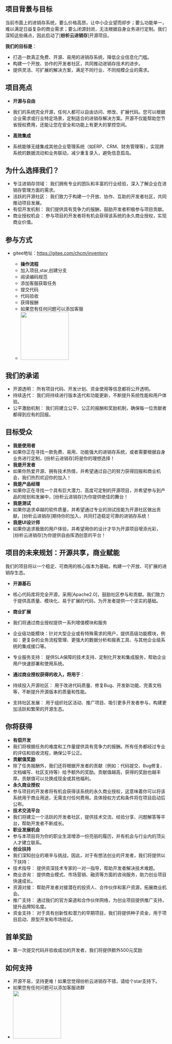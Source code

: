 ## 项目背景与目标
当前市面上的进销存系统，要么价格高昂，让中小企业望而却步；要么功能单一，难以满足日益复杂的商业需求；要么闭源封闭，无法根据自身业务进行定制。我们深知这些痛点，因此启动了[**纷析云进销存**]开源项目。

**我们的目标是**：

- 打造一款真正免费、开源、易用的进销存系统，降低企业信息化门槛。
- 构建一个开放、协作的开发者社区，共同推动进销存技术的进步。
- 提供灵活、可扩展的解决方案，满足不同行业、不同规模企业的需求。

## 项目亮点

  - **开源与自由**
  - 我们的系统完全开源，任何人都可以自由访问、修改、扩展代码。您可以根据企业需求或行业特定场景，定制适合的进销存解决方案。开源不仅能帮助您节省授权费用，还能让您在安全和功能上有更大的掌控空间。

  - **高效集成**
  - 系统能够无缝集成其他企业管理系统（如ERP、CRM、财务管理等），实现跨系统的数据流动和业务联动，减少重复录入，避免信息孤岛。

## 为什么选择我们？
- 专注进销存领域： 我们拥有专业的团队和丰富的行业经验，深入了解企业在进销存管理方面的需求。
- 活跃的开源社区： 我们致力于构建一个开放、协作、互助的开发者社区，共同推动项目发展。
- 有偿开发机制： 我们提供具有竞争力的报酬，鼓励开发者积极参与项目贡献。
- 商业授权机会： 参与项目的开发者将有机会获得该系统的永久商业授权，实现商业价值。

## 参与方式
- gitee地址：https://gitee.com/chcm/inventory

  - **操作流程**
  - 加入项目,star,创建分支
  - 阅读编码规范
  - 添加客服获取任务
  - 提交代码
  - 代码验收
  - 获得报酬
  - 如果您有任何问题可以添加客服
  - <img src="https://f3.fenxi365.com/api/assets/logo/4d6614c2-4384-487f-ba73-d8a4439f2033.png" height="150px" width="150px"/>

## 我们的承诺

- 开源透明： 所有项目代码、开发计划、资金使用等信息都将公开透明。
- 持续迭代： 我们将持续进行版本迭代和功能更新，不断提升系统性能和用户体验。
- 公平激励机制： 我们将建立公平、公正的报酬和奖励机制，确保每一位贡献者都得到应有的回报。

## 目标受众

  - **我是使用者**
  - 如果你正在寻找一款免费、易用、功能强大的进销存系统，或者需要根据自身业务进行定制，[纷析云进销存]将是你的理想选择！
  - **我是开发者**
  - 如果你热爱开源、拥有技术热情，并希望通过自己的努力获得回报和商业机会，我们热烈欢迎你的加入！
  - **我是产品经理**
  - 如果你正在寻找一个具有巨大潜力、高度可定制的开源项目，并希望参与到产品的规划和发展中，[纷析云进销存]为你提供绝佳的舞台！
  - **我是测试**
  - 如果你追求卓越的软件质量，并希望通过专业的测试技能为开源社区做出贡献，[纷析云进销存]期待你的加入，共同打造稳定可靠的进销存系统！
  - **我是UI设计师**
  - 如果你追求极致的用户体验，并希望用你的设计才华为开源项目增添光彩，[纷析云进销存]为你提供自由挥洒创意的平台！

## 项目的未来规划：开源共享，商业赋能
我们的项目将以一个稳定、可商用的核心版本为基础，构建一个开放、可扩展的进销存生态。
  - **开源基石**
  - 核心代码库将完全开源，采用[Apache2.0]，鼓励社区参与和贡献。我们致力于提供高质量、模块化、易于扩展的代码，为开发者提供一个坚实的基础。
  - **商业扩展**
  - 我们将通过商业授权提供一系列增值模块和服务
  - 企业级功能模块：针对大型企业或有特殊需求的用户，提供高级功能模块，例如：更复杂的业务流程管理、更强大的数据分析和报表工具、与其他企业级系统的集成接口等。
  - 专业服务支持： 提供SLA保障的技术支持、定制化开发和集成服务，帮助企业用户快速部署和使用系统。

  - **通过商业授权获得的收入，将用于**：
  - 持续投入开源社区： 用于改进代码质量、修复Bug、开发新功能、完善文档等，不断提升开源版本的质量和性能。
  - 支持社区发展： 用于组织社区活动、推广项目、吸引更多开发者参与，构建更加活跃和繁荣的开源生态。

## 你将获得
  - **有偿开发**
  - 我们将根据任务的难度和工作量提供具有竞争力的报酬。所有任务都经过专业的评估和验收流程，确保公平公正。
  - **贡献值奖励**
  - 除了任务报酬外，我们还将根据开发者的贡献（例如：代码提交、Bug修复、文档编写、社区支持等）给予额外的奖励。贡献值越高，获得的奖励也越丰厚。贡献值可以兑换成现金或其他福利。
  - **永久商业授权**
  - 参与项目的开发者将有机会获得该系统的永久商业授权，这意味着你可以将该系统用于商业用途，无需支付任何费用。具体授权方式和条件将在项目启动后公布。
  - **技术交流平台**
  - 我们将建立一个活跃的开发者社区，提供技术交流、经验分享、问题解答等平台，帮助开发者不断成长。
  - **职业发展机会**
  - 参与本项目将为你的职业生涯增添一份亮丽的履历，并有机会与行业内的顶尖人才建立联系。
  - **创业扶持**
  - 我们深知创业的艰辛与挑战，因此，对于有想法创业的开发者，我们将提供以下扶持：
  - 技术指导： 提供资深技术专家的一对一指导，帮助开发者解决技术难题。
  - 商业咨询： 提供商业模式、市场营销、融资等方面的咨询服务，助力创业项目快速成长。
  - 资源对接： 帮助开发者对接潜在的投资人、合作伙伴和客户资源，拓展商业机会。
  - 推广支持： 通过我们的官方渠道和合作伙伴网络，为创业项目提供推广支持，提升品牌知名度。
  - 资金支持： 对于具有创新性和潜力的早期项目，我们将提供种子资金，用于项目启动、原型开发和市场验证。

## 首单奖励
- 第一次提交代码并验收成功的开发者，我们将提供额外500元奖励

## 如何支持
- 开源不易，坚持更难！如果您觉得纷析云进销存不错，请给个star支持下。
- 如果您有任何问题可以添加客服进群
- <img src="https://f3.fenxi365.com/api/assets/logo/4d6614c2-4384-487f-ba73-d8a4439f2033.png" height="150px" width="150px"/>

